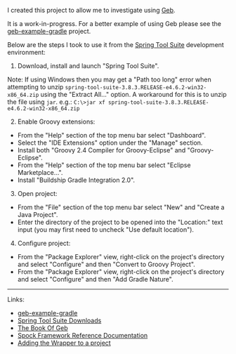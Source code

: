 I created this project to allow me to investigate using [Geb](http://www.gebish.org/).

It is a work-in-progress. For a better example of using Geb please see the [geb-example-gradle](https://github.com/geb/geb-example-gradle) project.

Below are the steps I took to use it from the [Spring Tool Suite](https://spring.io/tools) development environment:

1. Download, install and launch "Spring Tool Suite".

Note: If using Windows then you may get a "Path too long" error when attempting to unzip `spring-tool-suite-3.8.3.RELEASE-e4.6.2-win32-x86_64.zip` using the "Extract All..." option.
A workaround for this is to unzip the file using `jar`. e.g.: `C:\>jar xf spring-tool-suite-3.8.3.RELEASE-e4.6.2-win32-x86_64.zip`

2. Enable Groovy extensions:
* From the "Help" section of the top menu bar select "Dashboard".
* Select the "IDE Extensions" option under the "Manage" section.
* Install both "Groovy 2.4 Compiler for Groovy-Eclipse" and "Groovy-Eclipse".
* From the "Help" section of the top menu bar select "Eclipse Marketplace...".
* Install "Buildship Gradle Integration 2.0".

3. Open project:
* From the "File" section of the top menu bar select "New" and "Create a Java Project".
* Enter the directory of the project to be opened into the "Location:" text input (you may first need to uncheck "Use default location").

4. Configure project:
* From the "Package Explorer" view, right-click on the project's directory and select "Configure" and then "Convert to Groovy Project".
* From the "Package Explorer" view, right-click on the project's directory and select "Configure" and then "Add Gradle Nature".
---

Links:

* [geb-example-gradle](https://github.com/geb/geb-example-gradle)
* [Spring Tool Suite Downloads](https://spring.io/tools/sts/all)
* [The Book Of Geb](http://www.gebish.org/manual/current/)
* [Spock Framework Reference Documentation](http://spockframework.org/spock/docs/1.1-rc-3/index.html)
* [Adding the Wrapper to a project](https://docs.gradle.org/current/userguide/gradle_wrapper.html#sec:wrapper_generation)
